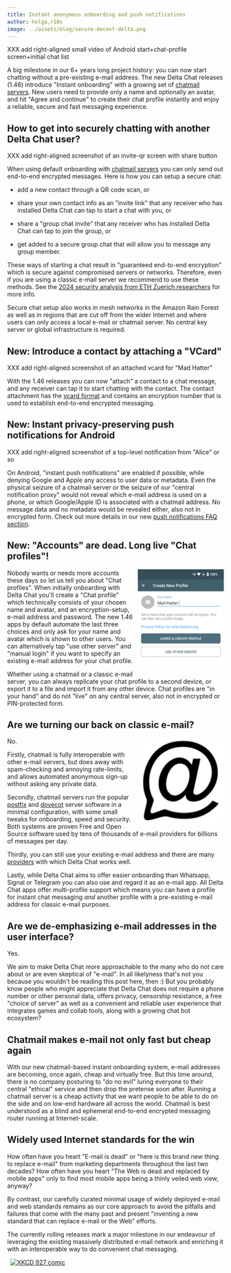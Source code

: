 ```yaml
---
title: Instant anonymous onboarding and push notifications
author: holga,r10s
image: ../assets/blog/secure-decent-delta.png
---
```


XXX add right-aligned small video of Android start+chat-profile screen+initial chat list 

A big milestone in our 6+ years long project history: 
you can now start chatting without a pre-existing e-mail address. 
The new Delta Chat releases (1.46) introduce "Instant onboarding" 
with a growing set of [chatmail servers](/chatmail). 
New users need to provide only a name and optionally an avatar,
and hit "Agree and continue" to create their chat profile instantly
and enjoy a reliable, secure and fast messaging experience. 


## How to get into securely chatting with another Delta Chat user? 

XXX add right-aligned screenshot of an invite-qr screen with share button 

When using default onboarding with [chatmail servers](/en/chatmail) 
you can only send out end-to-end encrypted messages. 
Here is how you can setup a secure chat: 

- add a new contact through a QR code scan, or 

- share your own contact info as an "invite link" 
  that any receiver who has installed Delta Chat 
  can tap to start a chat with you, or 

- share a "group chat invite" 
  that any receiver who has installed Delta Chat 
  can tap to join the group, or 

- get added to a secure group chat 
  that will allow you to message any group member. 

These ways of starting a chat result in "guaranteed end-to-end encryption" 
which is secure against compromised servers or networks. 
Therefore, even if you are using a classic e-mail server we recommend to use these methods. 
See the [2024 security analysis from ETH Zuerich researchers](https://delta.chat/en/2024-03-25-crypto-analysis-securejoin) for more info. 

Secure chat setup also works in mesh networks in the Amazon Rain Forest 
as well as in regions that are cut off from the wider Internet
and where users can only access a local e-mail or chatmail server. 
No central key server or global infrastructure is required. 


## New: Introduce a contact by attaching a "VCard"

XXX add right-aligned screenshot of an attached vcard for "Mad Hatter" 

With the 1.46 releases you can now "attach" a contact to a chat message, 
and any receiver can tap it to start chatting with the contact. 
The contact attachment has the [vcard format](https://www.rfc-editor.org/rfc/rfc6350)
and contains an encryption number that is used to establish end-to-end encrypted messaging. 

## New: Instant privacy-preserving push notifications for Android 

XXX add right-aligned screenshot of a top-level notification from "Alice" or so 

On Android, "instant push notifications" are enabled if possible,
while denying Google and Apple any access to user data or metadata. 
Even the physical seizure of a chatmail server or the seizure of our "central notification proxy" 
would not reveal which e-mail address is used on a phone, 
or which Google/Apple ID is associated with a chatmail address. 
No message data and no metadata would be revealed either, also not in encrypted form. 
Check out more details in our new [push notifications FAQ section](/help#instant-delivery).


## New: "Accounts" are dead. Long live "Chat profiles"!

<img src="../assets/blog/2024-05-create-profile.jpg" style="width:200px; float:right; clear:both; margin-left:.5em; margin-bottom:.2em;" />

Nobody wants or needs more accounts these days
so let us tell you about "Chat profiles". 
When initially onboarding with Delta Chat you'll create a "Chat profile"
which technically consists of your chosen name and avatar,
and an encryption-setup, e-mail address and password. 
The new 1.46 apps by default automate the last three choices 
and only ask for your name and avatar which is shown to other users. 
You can alternatively tap "use other server" and "manual login" 
if you want to specify an existing e-mail address for your chat profile. 

Whether using a chatmail or a classic e-mail server, 
you can always replicate your chat profile to a second device,
or export it to a file and import it from any other device. 
Chat profiles are "in your hand" and do not "live" on any central server,
also not in encrypted or PIN-protected form. 


## Are we turning our back on classic e-mail? 

<img src="../assets/logos/chatmail.png" style="width:200px; float:right; clear:both; margin-left:.5em; margin-bottom:.2em;" />

No. 

Firstly, chatmail is fully interoperable with other e-mail servers, 
but does away with spam-checking and annoying rate-limits,
and allows automated anonymous sign-up without asking any private data.

Secondly, chatmail servers run the popular [postfix](https://postfix.org) 
and [dovecot](https://dovecot.org) server software in a minimal configuration,
with some small tweaks for onboarding, speed and security. 
Both systems are proven Free and Open Source software 
used by tens of thousands of e-mail providers for billions of messages per day. 

Thirdly, you can still use your existing e-mail address and
there are many [providers](https://providers.delta.chat) 
with which Delta Chat works well. 

Lastly, while Delta Chat aims to offer easier onboarding than Whatsapp, Signal or Telegram 
you can also use and regard it as an e-mail app. 
All Delta Chat apps offer multi-profile support 
which means you can have a profile for instant chat messaging 
*and* another profile with a pre-existing e-mail address for classic e-mail purposes. 


## Are we de-emphasizing e-mail addresses in the user interface? 

Yes. 

We aim to make Delta Chat more approachable to the many 
who do not care about or are even skeptical of "e-mail". 
In all likelyness that's not you 
because you wouldn't be reading this post here, then :) 
But you probably know people who might appreciate that Delta Chat 
does not require a phone number or other personal data, 
offers privacy, censorship resistance, a free "choice of server" 
as well as a convenient and reliable user experience 
that integrates games and collab tools, 
along with a growing chat bot ecosystem? 


## Chatmail makes e-mail not only fast but cheap again 

With our new chatmail-based instant onboarding system, 
e-mail addresses are becoming, once again, cheap and virtually free. 
But this time around, there is no company posturing to "do no evil" 
luring everyone to their central "ethical" service and then drop the pretense soon after. 
Running a chatmail server is a cheap activity that we want people
to be able to do on the side and on low-end hardware all across the world. 
Chatmail is best understood as a blind and ephemeral end-to-end encrypted 
messaging router running at Internet-scale. 


## Widely used Internet standards for the win 

How often have you heart "E-mail is dead" or 
"here is this brand new thing to replace e-mail" 
from marketing departments throughout the last two decades? 
How often have you heart "The Web is dead and replaced by mobile apps"
only to find most mobile apps being a thinly veiled web view, anyway? 

By contrast, our carefully curated minimal usage of widely 
deployed e-mail and web standards 
remains as our core approach to avoid the pitfalls and failures
that come with the many past and present
"inventing a new standard that can replace e-mail or the Web" efforts.

The currently rolling releases mark a major milestone in our endeavour 
of leveraging the existing massively distributed e-mail network 
and enriching it with an interoperable way to do convenient chat messaging. 

<a href="https://xkcd.com/927/"><img src="https://imgs.xkcd.com/comics/standards_2x.png" style="width:400; float:center; clear:both; margin-left:.5em; margin-bottom:.2em;" alt="XKCD 927 comic" /></a>

